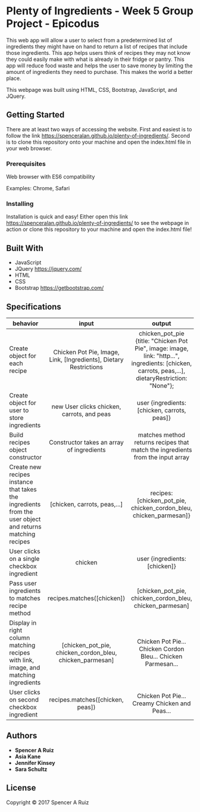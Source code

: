 # Plenty of Ingredients - Week 5 Group Project - Epicodus

This web app will allow a user to select from a predetermined list of ingredients they might have on hand to return a list of recipes that include those ingredients. This app helps users think of recipes they may not know they could easily make with what is already in their fridge or pantry. This app will reduce food waste and helps the user to save money by limiting the amount of ingredients they need to purchase. This makes the world a better place.

This webpage was built using HTML, CSS, Bootstrap, JavaScript, and JQuery.

## Getting Started

There are at least two ways of accessing the website. First and easiest is to follow the link https://spenceralan.github.io/plenty-of-ingredients/. Second is to clone this repository onto your machine and open the index.html file in your web browser.

### Prerequisites

Web browser with ES6 compatibility

Examples: Chrome, Safari

### Installing

Installation is quick and easy! Either open this link https://spenceralan.github.io/plenty-of-ingredients/ to see the webpage in action or clone this repository to your machine and open the index.html file!

## Built With

* JavaScript
* JQuery https://jquery.com/
* HTML
* CSS
* Bootstrap https://getbootstrap.com/

## Specifications

| behavior |  input   |  output  |
|----------|:--------:|:--------:|
| Create object for each recipe | Chicken Pot Pie, Image, Link, [Ingredients], Dietary Restrictions | chicken_pot_pie {title: "Chicken Pot Pie", image: image, link: "http...", ingredients: [chicken, carrots, peas,...], dietaryRestriction: "None"}; |
| Create object for user to store ingredients | new User clicks chicken, carrots, and peas | user {ingredients: [chicken, carrots, peas]}  |
| Build recipes object constructor | Constructor takes an array of ingredients | matches method returns recipes that match the ingredients from the input array |
| Create new recipes instance that takes the ingredients from the user object and returns matching recipes | [chicken, carrots, peas,...] | recipes: [chicken_pot_pie, chicken_cordon_bleu, chicken_parmesan]} |
| User clicks on a single checkbox ingredient | chicken | user {ingredients: [chicken]} |
| Pass user ingredients to matches recipe method | recipes.matches([chicken]) | [chicken_pot_pie, chicken_cordon_bleu, chicken_parmesan] |
| Display in right column matching recipes with link, image, and matching ingredients | [chicken_pot_pie, chicken_cordon_bleu, chicken_parmesan] | Chicken Pot Pie... Chicken Cordon Bleu... Chicken Parmesan... |
| User clicks on second checkbox ingredient | recipes.matches([chicken, peas]) | Chicken Pot Pie... Creamy Chicken and Peas... |


## Authors

* **Spencer A Ruiz**
* **Asia Kane**
* **Jennifer Kinsey**
* **Sara Schultz**

## License

Copyright © 2017 Spencer A Ruiz
